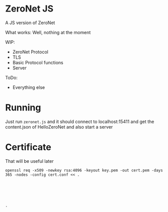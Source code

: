 # ZeroNet JS
A JS version of ZeroNet

What works:
 Well, nothing at the moment

WIP:
 - ZeroNet Protocol
 - TLS
 - Basic Protocol functions
 - Server

ToDo:
 - Everything else

# Running
Just run `zeronet.js` and it should connect to localhost:15411
and get the content.json of HelloZeroNet
and also start a server

# Certificate
That will be useful later
```
openssl req -x509 -newkey rsa:4096 -keyout key.pem -out cert.pem -days 365 -nodes -config cert.conf << .






.
```
